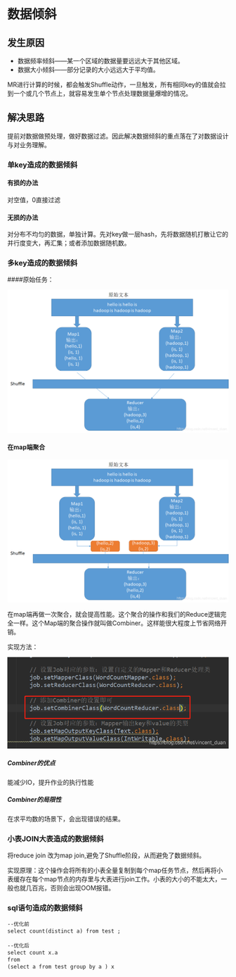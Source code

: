 # 数据倾斜

## 发生原因
* 数据频率倾斜——某一个区域的数据量要远远大于其他区域。
* 数据大小倾斜——部分记录的大小远远大于平均值。

MR进行计算的时候，都会触发Shuffle动作，一旦触发，所有相同key的值就会拉到一个或几个节点上，就容易发生单个节点处理数据量爆增的情况。

## 解决思路

提前对数据做预处理，做好数据过滤。因此解决数据倾斜的重点落在了对数据设计与对业务理解。

### 单key造成的数据倾斜

#### 有损的办法

对空值，0直接过滤

#### 无损的办法

对分布不均匀的数据，单独计算。先对key做一层hash，先将数据随机打散让它的并行度变大，再汇集；或者添加数据随机数。

### 多key造成的数据倾斜


####原始任务：

![](Images/1.png)

#### 在map端聚合

![](Images/2.png)

在map端再做一次聚合，就会提高性能。这个聚合的操作和我们的Reduce逻辑完全一样。这个Map端的聚合操作就叫做Combiner。这样能很大程度上节省网络开销。

实现方法：

![](Images/3.png)

##### Combiner的优点
能减少IO，提升作业的执行性能

##### Combiner的局限性
在求平均数的场景下，会出现错误的结果。


### 小表JOIN大表造成的数据倾斜

将reduce join 改为map join,避免了Shuffle阶段，从而避免了数据倾斜。

实现原理：这个操作会将所有的小表全量复制到每个map任务节点，然后再将小表缓存在每个map节点的内存里与大表进行join工作。小表的大小的不能太大，一般也就几百兆，否则会出现OOM报错。


### sql语句造成的数据倾斜

	--优化前
	select count(distinct a) from test ;
	
	--优化后
	select count x.a 
	from 
	(select a from test group by a ) x 